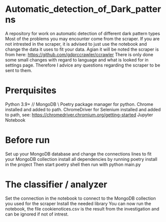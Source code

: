 # Automatic_detection_of_Dark_patterns
A repository for work on automatic detection of different dark pattern types
Most of the problems you may encounter come from the scraper. If you are not intrested in the scraper, it is advised to just use the notebook and change the data it uses to fit your data. Agian it will be noted the scraper is from here: https://github.com/gdprccrawler/ccrawler
There is only done some small changes with regard to language and what is looked for in settings page. Therefore I advice any questions regarding the scraper to be sent to them.

# Prerquisites
Python 3.9+
//
MongoDB
\\
Poetry package manager for python.
Chrome installed and added to path.
ChromeDriver for Selenium installed and added to path, see: https://chromedriver.chromium.org/getting-started 
Jupyter Notebook

# Before run
Set up your MongoDB database and change the connections lines to fit your MongoDB collection
install all dependencies by running poetry install in the project
Then start poetry shell
then run with python main.py

# The classifier / analyzer
Set the connection in the notebook to connect to the MongoDB collection you used for the scraper
Install the needed library
You can now run the notebook, the file cookienotices.csv is the result from the investigation and can be ignored if not of intrest.
